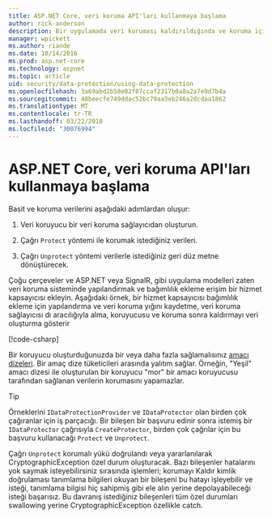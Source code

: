 ```yaml
---
title: ASP.NET Core, veri koruma API'ları kullanmaya başlama
author: rick-anderson
description: Bir uygulamada veri koruması kaldırıldığında ve koruma için ASP.NET Core veri koruma API'ları kullanmayı öğrenin.
manager: wpickett
ms.author: riande
ms.date: 10/14/2016
ms.prod: asp.net-core
ms.technology: aspnet
ms.topic: article
uid: security/data-protection/using-data-protection
ms.openlocfilehash: 3a69abd2b58e02f87ccaf2317b0a8a2a7e9d7b4a
ms.sourcegitcommit: 48beecfe749ddac52bc79aa3eb246a2dcdaa1862
ms.translationtype: MT
ms.contentlocale: tr-TR
ms.lasthandoff: 03/22/2018
ms.locfileid: "30076994"
---
```

# <a name="get-started-with-the-data-protection-apis-in-aspnet-core"></a>ASP.NET Core, veri koruma API'ları kullanmaya başlama

<a name="security-data-protection-getting-started"></a>

Basit ve koruma verilerini aşağıdaki adımlardan oluşur:

1. Veri koruyucu bir veri koruma sağlayıcıdan oluşturun.

2. Çağrı `Protect` yöntemi ile korumak istediğiniz verileri.

3. Çağrı `Unprotect` yöntemi verilerle istediğiniz geri düz metne dönüştürecek.

Çoğu çerçeveler ve ASP.NET veya SignalR, gibi uygulama modelleri zaten veri koruma sisteminde yapılandırmak ve bağımlılık ekleme erişim bir hizmet kapsayıcısı ekleyin. Aşağıdaki örnek, bir hizmet kapsayıcısı bağımlılık ekleme için yapılandırma ve veri koruma yığını kaydetme, veri koruma sağlayıcısı dı aracılığıyla alma, koruyucusu ve koruma sonra kaldırmayı veri oluşturma gösterir

[!code-csharp[](../../security/data-protection/using-data-protection/samples/protectunprotect.cs?highlight=26,34,35,36,37,38,39,40)]

Bir koruyucu oluşturduğunuzda bir veya daha fazla sağlamalısınız [amacı dizeleri](xref:security/data-protection/consumer-apis/purpose-strings). Bir amaç dize tüketicileri arasında yalıtım sağlar. Örneğin, "Yeşil" amacı dizesi ile oluşturulan bir koruyucu "mor" bir amacı koruyucusu tarafından sağlanan verilerin korumasını yapamazlar.

>[!TIP]
> Örneklerini `IDataProtectionProvider` ve `IDataProtector` olan birden çok çağıranlar için iş parçacığı. Bir bileşen bir başvuru edinir sonra istemiş bir `IDataProtector` çağrısıyla `CreateProtector`, birden çok çağrılar için bu başvuru kullanacağı `Protect` ve `Unprotect`.
>
>Çağrı `Unprotect` korumalı yükü doğrulandı veya yararlanılarak CryptographicException özel durum oluşturacak. Bazı bileşenler hatalarını yok saymak isteyebilirsiniz sırasında işlemleri; korumayı Kaldır kimlik doğrulaması tanımlama bilgileri okuyan bir bileşeni bu hatayı işleyebilir ve isteği, tanımlama bilgisi hiç sahipmiş gibi ele alın yerine depolayabileceği isteği başarısız. Bu davranış istediğiniz bileşenleri tüm özel durumları swallowing yerine CryptographicException özellikle catch.

